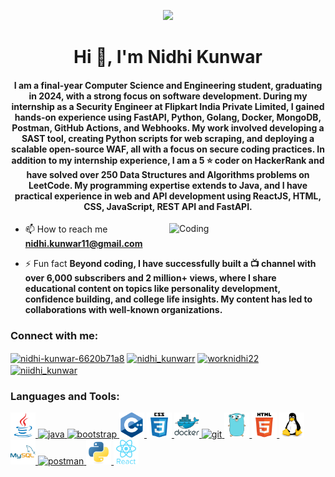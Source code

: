 <p align="center">
  <img src="https://user-images.githubusercontent.com/80106274/155994781-7c22a80e-99b6-4e2e-a288-a706e1818289.png">
</p>




<h1 align="center">Hi 👋, I'm Nidhi Kunwar</h1>
<h4 align="center">I am a final-year Computer Science and Engineering student, graduating in 2024, with a strong focus on software development. During my internship as a Security Engineer at Flipkart India Private Limited, I gained hands-on experience using FastAPI, Python, Golang, Docker, MongoDB, Postman, GitHub Actions, and Webhooks. My work involved developing a SAST tool, creating Python scripts for web scraping, and deploying a scalable open-source WAF, all with a focus on secure coding practices. In addition to my internship experience, I am a 5 ⭐ coder on HackerRank and have solved over 250 Data Structures and Algorithms problems on LeetCode. My programming expertise extends to Java, and I have practical experience in web and API development using ReactJS, HTML, CSS, JavaScript, REST API and FastAPI.</h3>

<img align="right" alt="Coding" width="250" src="https://media.licdn.com/dms/image/v2/D5622AQGmAqaVx9ZElA/feedshare-shrink_1280/feedshare-shrink_1280/0/1720197913143?e=1731542400&v=beta&t=8o-UTKnEq4rrEywKHQhvLB9osRh764Tl8hY1-VMgZAk">


- 📫 How to reach me **nidhi.kunwar11@gmail.com**

- ⚡ Fun fact **Beyond coding, I have successfully built a 📺 channel with over 6,000 subscribers and 2 million+ views, where I share educational content on topics like personality development, confidence building, and college life insights. My content has led to collaborations with well-known organizations.**

<h3 align="left">Connect with me:</h3>
<p align="left">
<a href="https://linkedin.com/in/nidhi-kunwar-6620b71a8" target="blank"><img align="center" src="https://raw.githubusercontent.com/rahuldkjain/github-profile-readme-generator/master/src/images/icons/Social/linked-in-alt.svg" alt="nidhi-kunwar-6620b71a8" height="30" width="40" /></a>
<a href="https://instagram.com/nidhi_kunwarr" target="blank"><img align="center" src="https://raw.githubusercontent.com/rahuldkjain/github-profile-readme-generator/master/src/images/icons/Social/instagram.svg" alt="nidhi_kunwarr" height="30" width="40" /></a>
<a href="https://www.hackerrank.com/worknidhi22" target="blank"><img align="center" src="https://raw.githubusercontent.com/rahuldkjain/github-profile-readme-generator/master/src/images/icons/Social/hackerrank.svg" alt="worknidhi22" height="30" width="40" /></a>
<a href="https://www.leetcode.com/niidhi_kunwar" target="blank"><img align="center" src="https://raw.githubusercontent.com/rahuldkjain/github-profile-readme-generator/master/src/images/icons/Social/leet-code.svg" alt="niidhi_kunwar" height="30" width="40" /></a>
</p>

<h3 align="left">Languages and Tools:</h3>
<p align="left"> 
 <a href="https://www.java.com" target="_blank" rel="noreferrer"> <img src="https://raw.githubusercontent.com/devicons/devicon/master/icons/java/java-original.svg" alt="java" width="40" height="40"/> </a>
  <a href="https://www.java.com" target="_blank" rel="noreferrer"> <img src="https://learnmonkey.github.io/images/programming/python/fastapi/logo.png" alt="java" width="60" height="40"/> </a>
<a href="https://getbootstrap.com" target="_blank" rel="noreferrer"> <img src="https://brandlogos.net/wp-content/uploads/2021/09/bootstrap-logo.png" alt="bootstrap" width="40" height="40"/> </a> <a href="https://www.w3schools.com/cpp/" target="_blank" rel="noreferrer"> <img src="https://raw.githubusercontent.com/devicons/devicon/master/icons/cplusplus/cplusplus-original.svg" alt="cplusplus" width="40" height="40"/> </a> <a href="https://www.w3schools.com/css/" target="_blank" rel="noreferrer"> <img src="https://raw.githubusercontent.com/devicons/devicon/master/icons/css3/css3-original-wordmark.svg" alt="css3" width="40" height="40"/> </a> <a href="https://www.docker.com/" target="_blank" rel="noreferrer"> <img src="https://raw.githubusercontent.com/devicons/devicon/master/icons/docker/docker-original-wordmark.svg" alt="docker" width="40" height="40"/> </a> <a href="https://git-scm.com/" target="_blank" rel="noreferrer"> <img src="https://www.vectorlogo.zone/logos/git-scm/git-scm-icon.svg" alt="git" width="40" height="40"/> </a> <a href="https://golang.org" target="_blank" rel="noreferrer"> <img src="https://raw.githubusercontent.com/devicons/devicon/master/icons/go/go-original.svg" alt="go" width="40" height="40"/> </a> <a href="https://www.w3.org/html/" target="_blank" rel="noreferrer"> <img src="https://raw.githubusercontent.com/devicons/devicon/master/icons/html5/html5-original-wordmark.svg" alt="html5" width="40" height="40"/> </a>  <a href="https://www.linux.org/" target="_blank" rel="noreferrer"> <img src="https://raw.githubusercontent.com/devicons/devicon/master/icons/linux/linux-original.svg" alt="linux" width="40" height="40"/> </a> <a href="https://www.mysql.com/" target="_blank" rel="noreferrer"> <img src="https://raw.githubusercontent.com/devicons/devicon/master/icons/mysql/mysql-original-wordmark.svg" alt="mysql" width="40" height="40"/> </a> <a href="https://postman.com" target="_blank" rel="noreferrer"> <img src="https://www.vectorlogo.zone/logos/getpostman/getpostman-icon.svg" alt="postman" width="40" height="40"/> </a> <a href="https://www.python.org" target="_blank" rel="noreferrer"> <img src="https://raw.githubusercontent.com/devicons/devicon/master/icons/python/python-original.svg" alt="python" width="40" height="40"/> </a> <a href="https://reactjs.org/" target="_blank" rel="noreferrer"> <img src="https://raw.githubusercontent.com/devicons/devicon/master/icons/react/react-original-wordmark.svg" alt="react" width="40" height="40"/> </a> </p>
